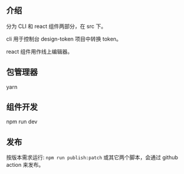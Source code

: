 ## 介绍

分为 CLI 和 react 组件两部分，在 src 下。

cli 用于控制台 design-token 项目中转换 token。

react 组件用作线上编辑器。

## 包管理器

yarn

## 组件开发

npm run dev

## 发布

按版本需求运行: `npm run publish:patch` 或其它两个脚本，会通过 github action 来发布。

